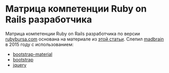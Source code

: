 # Матрица компетенции Ruby on Rails разработчика  
Матрица компетенции Ruby on Rails разработчика по версии [rubybursa.com](http://rubybursa.com/) основана на материале из [этой статьи](http://habrahabr.ru/company/itbursa/blog/220037/).
Слепил [madbrain](https://doam.ru) в 2015 году c использованием:
* [bootstrap-material](http://fezvrasta.github.io/bootstrap-material-design/)
* [bootstrap](http://getbootstrap.com/)
* [jquery](http://jquery.com/)
